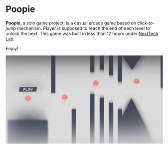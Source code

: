 # Poopie
**Poopie**, a solo game project, is a casual arcade game based on *click-to-jump* mechanism. Player is supposed to reach the end of each level to unlock the next. This game was built in less than 12 hours under [NextTech Lab](http://github.com/NextTechLabAP). 

Enjoy!

![Screenshot #1](/Screenshots/screenshot.png)
